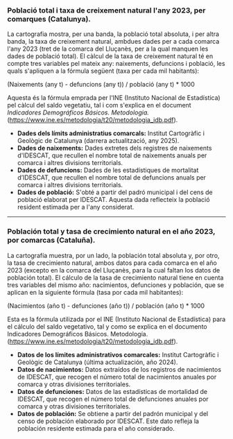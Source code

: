 ### Població total i taxa de creixement natural l'any 2023, per comarques (Catalunya).
La cartografia mostra, per una banda, la població total absoluta, i per altra banda, la taxa de creixement natural, ambdues dades per a cada comarca l'any 2023 (tret de la comarca del Lluçanès, per a la qual manquen les dades de població total).
El càlcul de la taxa de creixement natural té en compte tres variables pel mateix any: naixements, defuncions i població, les quals s'apliquen a la fórmula següent (taxa per cada mil habitants):
  
  (Naixements (any t) - defuncions (any t)) / població (any t) * 1000
  
Aquesta és la fórmula emprada per l'INE (Instituto Nacional de Estadística) pel càlcul del saldo vegetatiu, tal i com s'explica en el document *Indicadores Demográficos Básicos. Metodologia.* (https://www.ine.es/metodologia/t20/metodologia_idb.pdf).

- **Dades dels límits administratius comarcals:** Institut Cartogràfic i Geològic de Catalunya (darrera actualització, any 2025).
- **Dades de naixements:** Dades extretes dels registres de naixements d'IDESCAT, que recullen el nombre total de naixements anuals per comarca i altres divisions territorials.
- **Dades de defuncions:** Dades de les estadístiques de mortalitat d’IDESCAT, que recullen el nombre total de defuncions anuals per comarca i altres divisions territorials.  
- **Dades de població:** S'obté a partir del padró municipal i del cens de població elaborat per IDESCAT. Aquesta dada reflecteix la població resident estimada per a l'any considerat.  

--------------------------------------------------------------------------------------------------------------------------------------------------

### Población total y tasa de crecimiento natural en el año 2023, por comarcas (Cataluña).
La cartografía muestra, por un lado, la población total absoluta y, por otro, la tasa de crecimiento natural, ambos datos para cada comarca en el año 2023 (excepto en la comarca del Lluçanès, para la cual faltan los datos de población total).
El cálculo de la tasa de crecimiento natural tiene en cuenta tres variables del mismo año: nacimientos, defunciones y población, que se aplican en la siguiente fórmula (tasa por cada mil habitantes):

  (Nacimientos (año t) - defunciones (año t)) / población (año t) * 1000

Esta es la fórmula utilizada por el INE (Instituto Nacional de Estadística) para el cálculo del saldo vegetativo, tal y como se explica en el documento Indicadores Demográficos Básicos. Metodología. (https://www.ine.es/metodologia/t20/metodologia_idb.pdf).

- **Datos de los límites administrativos comarcales:** Institut Cartogràfic i Geològic de Catalunya (última actualización, año 2024).
- **Datos de nacimientos:** Datos extraídos de los registros de nacimientos de IDESCAT, que recogen el número total de nacimientos anuales por comarca y otras divisiones territoriales.
- **Datos de defunciones:** Datos de las estadísticas de mortalidad de IDESCAT, que recogen el número total de defunciones anuales por comarca y otras divisiones territoriales.
- **Datos de población:** Se obtiene a partir del padrón municipal y del censo de población elaborado por IDESCAT. Este dato refleja la población residente estimada para el año considerado.
